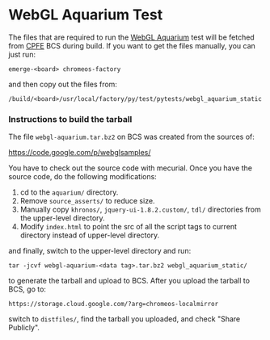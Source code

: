 WebGL Aquarium Test
===================
The files that are required to run the
[WebGL Aquarium](http://webglsamples.org/aquarium/aquarium.html) test will be
fetched from [CPFE](https://www.google.com/chromeos/partner/fe) BCS during
build. If you want to get the files manually, you can just run:

    emerge-<board> chromeos-factory

and then copy out the files from:

    /build/<board>/usr/local/factory/py/test/pytests/webgl_aquarium_static


### Instructions to build the tarball

The file `webgl-aquarium.tar.bz2` on BCS was created from the sources of:

  https://code.google.com/p/webglsamples/

You have to check out the source code with mecurial. Once you have the source
code, do the following modifications:

  1. cd to the `aquarium/` directory.
  2. Remove `source_asserts/` to reduce size.
  3. Manually copy `khronos/`, `jquery-ui-1.8.2.custom/`, `tdl/` directories
     from the upper-level directory.
  4. Modify `index.html` to point the src of all the script tags to current
     directory instead of upper-level directory.

and finally, switch to the upper-level directory and run:

    tar -jcvf webgl-aquarium-<data tag>.tar.bz2 webgl_aquarium_static/

to generate the tarball and upload to BCS. After you upload the tarball to BCS,
go to:

    https://storage.cloud.google.com/?arg=chromeos-localmirror

switch to `distfiles/`, find the tarball you uploaded, and check "Share
Publicly".
